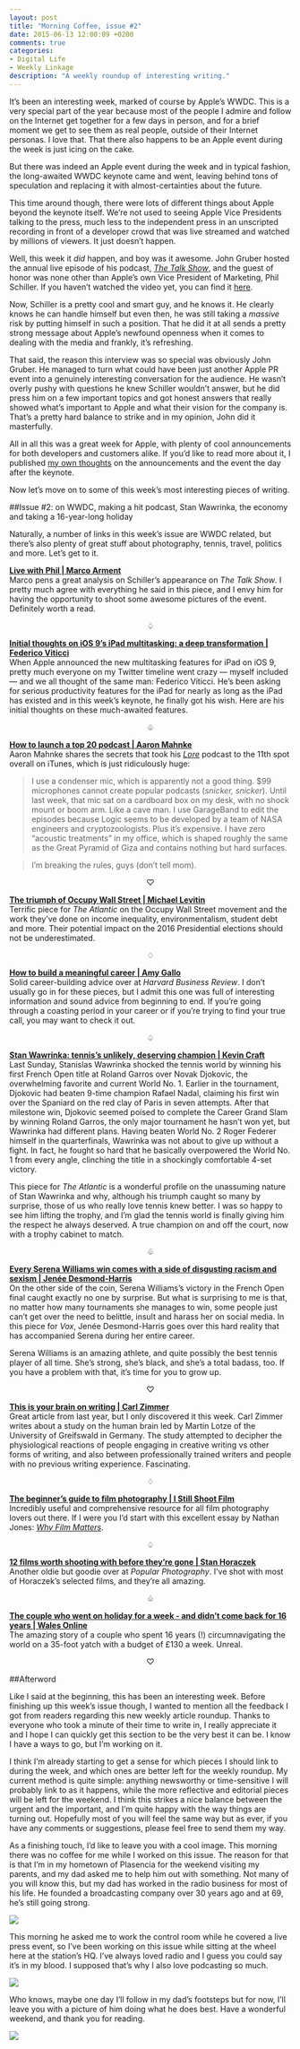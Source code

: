 ```yaml
---
layout: post
title: "Morning Coffee, issue #2"
date: 2015-06-13 12:00:09 +0200
comments: true
categories: 
- Digital Life
- Weekly Linkage
description: "A weekly roundup of interesting writing."
---
```


It’s been an interesting week, marked of course by Apple’s WWDC. This is a very special part of the year because most of the people I admire and follow on the Internet get together for a few days in person, and for a brief moment we get to see them as real people, outside of their Internet personas. I love that. That there also happens to be an Apple event during the week is just icing on the cake.

But there was indeed an Apple event during the week and in typical fashion, the long-awaited WWDC keynote came and went, leaving behind tons of speculation and replacing it with almost-certainties about the future.

This time around though, there were lots of different things about Apple beyond the keynote itself. We’re not used to seeing Apple Vice Presidents talking to the press, much less to the independent press in an unscripted recording in front of a developer crowd that was live streamed and watched by millions of viewers. It just doesn’t happen.

Well, this week it _did_ happen, and boy was it awesome. John Gruber hosted the annual live episode of his podcast, [_The Talk Show_](http://daringfireball.net/thetalkshow/), and the guest of honor was none other than Apple’s own Vice President of Marketing, Phil Schiller. If you haven’t watched the video yet, you can find it [here](http://daringfireball.net/live/).

Now, Schiller is a pretty cool and smart guy, and he knows it. He clearly knows he can handle himself but even then, he was still taking a _massive_ risk by putting himself in such a position. That he did it at all sends a pretty strong message about Apple’s newfound openness when it comes to dealing with the media and frankly, it’s refreshing.

That said, the reason this interview was so special was obviously John Gruber. He managed to turn what could have been just another Apple PR event into a genuinely interesting conversation for the audience. He wasn’t overly pushy with questions he knew Schiller wouldn’t answer, but he did press him on a few important topics and got honest answers that really showed what’s important to Apple and what their vision for the company is. That’s a pretty hard balance to strike and in my opinion, John did it masterfully.

All in all this was a great week for Apple, with plenty of cool announcements for both developers and customers alike. If you’d like to read more about it, I published [my own thoughts](/2015/06/09/thoughts-on-apples-wwdc-announcements/) on the announcements and the event the day after the keynote.

Now let’s move on to some of this week’s most interesting pieces of writing.

##Issue #2: on WWDC, making a hit podcast, Stan Wawrinka, the economy and taking a 16-year-long holiday

Naturally, a number of links in this week’s issue are WWDC related, but there’s also plenty of great stuff about photography, tennis, travel, politics and more. Let’s get to it.

[**Live with Phil | Marco Arment**](http://www.marco.org/2015/06/11/live-with-phil)  
Marco pens a great analysis on Schiller’s appearance on _The Talk Show_. I pretty much agree with everything he said in this piece, and I envy him for having the opportunity to shoot some awesome pictures of the event. Definitely worth a read.

<center>♤</center>

[**Initial thoughts on iOS 9’s iPad multitasking: a deep transformation | Federico Viticci**](http://www.macstories.net/stories/initial-thoughts-on-ios-9s-ipad-multitasking-a-deep-transformation/)  
When Apple announced the new multitasking features for iPad on iOS 9, pretty much everyone on my Twitter timeline went crazy — myself included — and we all thought of the same man: Federico Viticci. He’s been asking for serious productivity features for the iPad for nearly as long as the iPad has existed and in this week’s keynote, he finally got his wish. Here are his initial thoughts on these much-awaited features.

<center>♧</center>

[**How to launch a top 20 podcast | Aaron Mahnke**](http://aaronmahnke.com/how-to-launch-a-top-20-podcast/)  
Aaron Mahnke shares the secrets that took his [_Lore_](http://www.lorepodcast.com/) podcast to the 11th spot overall on iTunes, which is just ridiculously huge:

> I use a condenser mic, which is apparently not a good thing. $99 microphones cannot create popular podcasts (*snicker, snicker*). Until last week, that mic sat on a cardboard box on my desk, with no shock mount or boom arm. Like a cave man. I use GarageBand to edit the episodes because Logic seems to be developed by a team of NASA engineers and cryptozoologists. Plus it’s expensive. I have zero “acoustic treatments” in my office, which is shaped roughly the same as the Great Pyramid of Giza and contains nothing but hard surfaces.

> I’m breaking the rules, guys (don’t tell mom).

<center>♡</center>

[**The triumph of Occupy Wall Street | Michael Levitin**](http://www.theatlantic.com/politics/archive/2015/06/the-triumph-of-occupy-wall-street/395408/)  
Terrific piece for _The Atlantic_ on the Occupy Wall Street movement and the work they’ve done on income inequality, environmentalism, student debt and more. Their potential impact on the 2016 Presidential elections should not be underestimated.

<center>♢</center>

[**How to build a meaningful career | Amy Gallo**](https://hbr.org/2015/02/how-to-build-a-meaningful-career)  
Solid career-building advice over at _Harvard Business Review_. I don’t usually go in for these pieces, but I admit this one was full of interesting information and sound advice from beginning to end. If you’re going through a coasting period in your career or if you’re trying to find your true call, you may want to check it out.

<center>♤</center>

[**Stan Wawrinka: tennis’s unlikely, deserving champion | Kevin Craft**](http://www.theatlantic.com/entertainment/archive/2015/06/stan-wawrinka-tennis-unlikely-deserving-champion/395207/)  
Last Sunday, Stanislas Wawrinka shocked the tennis world by winning his first French Open title at Roland Garros over Novak Djokovic, the overwhelming favorite and current World No. 1. Earlier in the tournament, Djokovic had beaten 9-time champion Rafael Nadal, claiming his first win over the Spaniard on the red clay of Paris in seven attempts. After that milestone win, Djokovic seemed poised to complete the Career Grand Slam by winning Roland Garros, the only major tournament he hasn’t won yet, but Wawrinka had different plans. Having beaten World No. 2 Roger Federer himself in the quarterfinals, Wawrinka was not about to give up without a fight. In fact, he fought so hard that he basically overpowered the World No. 1 from every angle, clinching the title in a shockingly comfortable 4-set victory.

This piece for _The Atlantic_ is a wonderful profile on the unassuming nature of Stan Wawrinka and why, although his triumph caught so many by surprise, those of us who really love tennis knew better. I was so happy to see him lifting the trophy, and I’m glad the tennis world is finally giving him the respect he always deserved. A true champion on and off the court, now with a trophy cabinet to match.

<center>♧</center>

[**Every Serena Williams win comes with a side of disgusting racism and sexism | Jenée Desmond-Harris**](http://www.vox.com/2015/3/11/8189679/serena-williams-indian-wells-racism)  
On the other side of the coin, Serena Williams’s victory in the French Open final caught exactly no one by surprise. But what is surprising to me is that, no matter how many tournaments she manages to win, some people just can’t get over the need to belittle, insult and harass her on social media. In this piece for _Vox_, Jenée Desmond-Harris goes over this hard reality that has accompanied Serena during her entire career.

Serena Williams is an amazing athlete, and quite possibly the best tennis player of all time. She’s strong, she’s black, and she’s a total badass, too. If you have a problem with that, it’s time for you to grow up.

<center>♡</center>

[**This is your brain on writing | Carl Zimmer**](http://www.nytimes.com/2014/06/19/science/researching-the-brain-of-writers.html)  
Great article from last year, but I only discovered it this week. Carl Zimmer writes about a study on the human brain led by Martin Lotze of the University of Greifswald in Germany. The study attempted to decipher the physiological reactions of people engaging in creative writing vs other forms of writing, and also between professionally trained writers and people with no previous writing experience. Fascinating.

<center>♢</center>

[**The beginner’s guide to film photography | I Still Shoot Film**](http://istillshootfilm.org/beginners-guide-film-photography)  
Incredibly useful and comprehensive resource for all film photography lovers out there. If I were you I’d start with this excellent essay by Nathan Jones: [_Why Film Matters_](http://nathanjones.com/articles/why-film-matters).

<center>♤</center>

[**12 films worth shooting with before they’re gone | Stan Horaczek**](http://www.popphoto.com/gear/2013/07/12-films-worth-shooting-theyre-gone)  
Another oldie but goodie over at _Popular Photography_. I’ve shot with most of Horaczek’s selected films, and they’re all amazing.

<center>♧</center>

[**The couple who went on holiday for a week - and didn’t come back for 16 years | Wales Online**](http://www.walesonline.co.uk/news/wales-news/couple-who-went-holiday-week-7605533)  
The amazing story of a couple who spent 16 years (!) circumnavigating the world on a 35-foot yatch with a budget of £130 a week. Unreal.

<center>♡</center>


##Afterword

Like I said at the beginning, this has been an interesting week. Before finishing up this week’s issue though, I wanted to mention all the feedback I got from readers regarding this new weekly article roundup. Thanks to everyone who took a minute of their time to write in, I really appreciate it and I hope I can quickly get this section to be the very best it can be. I know I have a ways to go, but I’m working on it.

I think I’m already starting to get a sense for which pieces I should link to during the week, and which ones are better left for the weekly roundup. My current method is quite simple: anything newsworthy or time-sensitive I will probably link to as it happens, while the more reflective and editorial pieces will be left for the weekend. I think this strikes a nice balance between the urgent and the important, and I’m quite happy with the way things are turning out. Hopefully most of you will feel the same way but as ever, if you have any comments or suggestions, please feel free to send them my way.

As a finishing touch, I’d like to leave you with a cool image. This morning there was no coffee for me while I worked on this issue. The reason for that is that I’m in my hometown of Plasencia for the weekend visiting my parents, and my dad asked me to help him out with something. Not many of you will know this, but my dad has worked in the radio business for most of his life. He founded a broadcasting company over 30 years ago and at 69, he’s still going strong.

<p class="extra-width"><img src="https://c1.staticflickr.com/9/8845/18145256244_9ff08fd484_o.jpg"/></p>

This morning he asked me to work the control room while he covered a live press event, so I’ve been working on this issue while sitting at the wheel here at the station’s HQ. I’ve always loved radio and I guess you could say it’s in my blood. I supposed that’s why I also love podcasting so much. 

<p class="extra-width"><img src="https://c1.staticflickr.com/1/328/18767910035_2077c54afc_o.jpg"/></p>

Who knows, maybe one day I’ll follow in my dad’s footsteps but for now, I’ll leave you with a picture of him doing what he does best. Have a wonderful weekend, and thank you for reading.

<p class="extra-width"><img src="https://c1.staticflickr.com/9/8857/18581717389_171b336557_o.jpg"/></p>